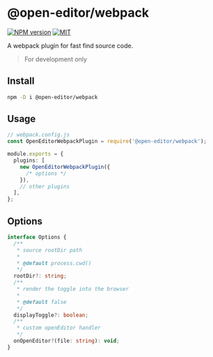 # @open-editor/webpack

[![NPM version](https://img.shields.io/npm/v/@open-editor/webpack?color=)](https://www.npmjs.com/package/@open-editor/webpack)
[![MIT](https://img.shields.io/github/license/zjxxxxxxxxx/open-editor)](https://opensource.org/licenses/MIT)

A webpack plugin for fast find source code.

> For development only

## Install

```bash
npm -D i @open-editor/webpack
```

## Usage

```ts
// webpack.config.js
const OpenEditorWebpackPlugin = require('@open-editor/webpack');

module.exports = {
  plugins: [
    new OpenEditorWebpackPlugin({
      /* options */
    }),
    // other plugins
  ],
};
```

## Options

```ts
interface Options {
  /**
   * source rootDir path
   *
   * @default process.cwd()
   */
  rootDir?: string;
  /**
   * render the toggle into the browser
   *
   * @default false
   */
  displayToggle?: boolean;
  /**
   * custom openEditor handler
   */
  onOpenEditor?(file: string): void;
}
```
